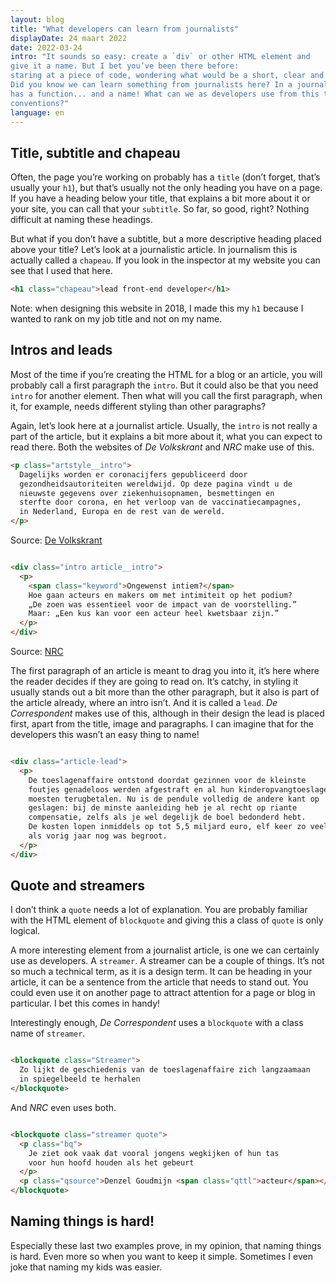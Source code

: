 ```yaml
---
layout: blog
title: "What developers can learn from journalists"
displayDate: 24 maart 2022
date: 2022-03-24
intro: "It sounds so easy: create a `div` or other HTML element and
give it a name. But I bet you’ve been there before: 
staring at a piece of code, wondering what would be a short, clear and descriptive name for your element.
Did you know we can learn something from journalists here? In a journalistic article, almost everything 
has a function... and a name! What can we as developers use from this to improve - or at least simplify - our naming
conventions?"
language: en
---
```


## Title, subtitle and chapeau

Often, the page you’re working on probably has a `title` (don’t forget, that’s usually your `h1`), but that’s usually
not the only heading you have on a page. If you have a heading below your title, that explains a bit more about it or
your site, you can call that your `subtitle`. So far, so good, right? Nothing difficult at naming these headings.

But what if you don’t have a subtitle, but a more descriptive heading placed above your title? Let’s look at a
journalistic article. In journalism this is actually called a `chapeau`. If you look in the inspector at my website you
can see that I used that here.

```html
<h1 class="chapeau">lead front-end developer</h1> 
```

Note: when designing this website in 2018, I made this my `h1` because I wanted to rank on my job title and not on my
name.

## Intros and leads

Most of the time if you’re creating the HTML for a blog or an article, you will probably call a first paragraph
the `intro`. But it could also be that you need `intro` for another element. Then what will you call the first
paragraph, when it, for example, needs different styling than other paragraphs?

Again, let’s look here at a journalist article. Usually, the `intro` is not really a part of the article, but it
explains a bit more about it, what you can expect to read there. Both the websites of _De Volkskrant_ and _NRC_ make use of
this.

```html
<p class="artstyle__intro">
  Dagelijks worden er coronacijfers gepubliceerd door 
  gezondheidsautoriteiten wereldwijd. Op deze pagina vindt u de
  nieuwste gegevens over ziekenhuisopnamen, besmettingen en
  sterfte door corona, en het verloop van de vaccinatiecampagnes, 
  in Nederland, Europa en de rest van de wereld.
</p>
```

Source: [De Volkskrant](https://www.volkskrant.nl/nieuws-achtergrond/de-belangrijkste-cijfers-over-corona-in-nederland-europa-en-de-wereld~bf5fec61/)

```html

<div class="intro article__intro">
  <p>
    <span class="keyword">Ongewenst intiem?</span>
    Hoe gaan acteurs en makers om met intimiteit op het podium?
    „De zoen was essentieel voor de impact van de voorstelling.” 
    Maar: „Een kus kan voor een acteur heel kwetsbaar zijn.”
  </p>
</div>
```

Source: [NRC](https://www.nrc.nl/nieuws/2022/03/23/toneelzoen-als-daad-van-emancipatie-of-provocatie-a4104671)

The first paragraph of an article is meant to drag you into it, it’s here where the reader decides if they are going to read
on. It’s catchy, in styling it usually stands out a bit more than the other paragraph, but it also is part of the
article already, where an intro isn’t. And it is called a `lead`. _De Correspondent_ makes use of this, although in their
design the lead is placed first, apart from the title, image and paragraphs. I can imagine that for the developers this
wasn’t an easy thing to name!

```html

<div class="article-lead">
  <p>
    De toeslagenaffaire ontstond doordat gezinnen voor de kleinste
    foutjes genadeloos werden afgestraft en al hun kinderopvangtoeslagen
    moesten terugbetalen. Nu is de pendule volledig de andere kant op 
    geslagen: bij de minste aanleiding heb je al recht op riante 
    compensatie, zelfs als je wel degelijk de boel bedonderd hebt. 
    De kosten lopen inmiddels op tot 5,5 miljard euro, elf keer zo veel
    als vorig jaar nog was begroot.
  </p>
</div>
```

## Quote and streamers

I don’t think a `quote` needs a lot of explanation. You are probably familiar with the HTML element of `blockquote` and
giving this a class of `quote` is only logical.

A more interesting element from a journalist article, is one we can certainly use as developers. A `streamer`. A
streamer can be a couple of things. It’s not so much a technical term, as it is a design term. It can be heading in your
article, it can be a sentence from the article that needs to stand out. You could even use it on another page to attract
attention for a page or blog in particular. I bet this comes in handy!

Interestingly enough, _De Correspondent_ uses a `blockquote` with a class name of `streamer`.

```html

<blockquote class="Streamer">
  Zo lijkt de geschiedenis van de toeslagenaffaire zich langzaamaan
  in spiegelbeeld te herhalen
</blockquote>
```

And _NRC_ even uses both.

```html

<blockquote class="streamer quote">
  <p class="bq">
    Je ziet ook vaak dat vooral jongens wegkijken of hun tas 
    voor hun hoofd houden als het gebeurt
  </p>
  <p class="qsource">Denzel Goudmijn <span class="qttl">acteur</span></p>
</blockquote>
```

## Naming things is hard!

Especially these last two examples prove, in my opinion, that naming things is hard. Even more so when you want to keep
it simple. Sometimes I even joke that naming my kids was easier.